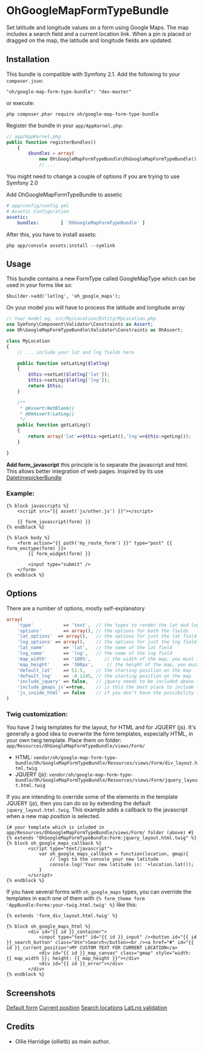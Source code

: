 OhGoogleMapFormTypeBundle
=========================

Set latitude and longitude values on a form using Google Maps. The map includes a search field and a current location link. When a pin is placed or dragged on the map, the latitude and longitude fields are updated.

Installation
------------

This bundle is compatible with Symfony 2.1. Add the following to your `composer.json`:

    "oh/google-map-form-type-bundle": "dev-master"

or execute: 

    php composer.phar require oh/google-map-form-type-bundle

Register the bundle in your `app/AppKernel.php`:

```php
// app/AppKernel.php
public function registerBundles()
    {
        $bundles = array(
            new Oh\GoogleMapFormTypeBundle\OhGoogleMapFormTypeBundle(),
            // ...
```

You might need to change a couple of options if you are trying to use Symfony 2.0

Add OhGoogleMapFormTypeBundle to assetic
```yaml
# app/config/config.yml
# Assetic Configuration
assetic:
    bundles:        [ 'OhGoogleMapFormTypeBundle' ]
```
After this, you have to install assets:

    php app/console assets:install --symlink

Usage
-------

This bundle contains a new FormType called GoogleMapType which can be used in your forms like so:

    $builder->add('latlng', 'oh_google_maps');

On your model you will have to process the latitude and longitude array
``` php
// Your model eg, src/My/Location/Entity/MyLocation.php
use Symfony\Component\Validator\Constraints as Assert;
use Oh\GoogleMapFormTypeBundle\Validator\Constraints as OhAssert;

class MyLocation
{
    // ... include your lat and lng fields here

    public function setLatLng($latlng)
    {
        $this->setLat($latlng['lat']);
        $this->setLng($latlng['lng']);
        return $this;
    }

    /**
     * @Assert\NotBlank()
     * @OhAssert\LatLng()
     */
    public function getLatLng()
    {
        return array('lat'=>$this->getLat(),'lng'=>$this->getLng());
    }

}
```

**Add form_javascript** this principle is to separate the javascript and html. This allows better integration of web pages. Inspired by its use [DatetimepickerBundle](https://github.com/stephanecollot/DatetimepickerBundle)

### Example:

``` twig
{% block javascripts %}
    <script src="{{ asset('js/other.js') }}"></script>
    
    {{ form_javascript(form) }}
{% endblock %}

{% block body %}
    <form action="{{ path('my_route_form') }}" type="post" {{ form_enctype(form) }}>
        {{ form_widget(form) }}

        <input type="submit" />
    </form>
{% endblock %}
```

Options
-------

There are a number of options, mostly self-explanatory

``` php
array(
	'type'           => 'text',  // the types to render the lat and lng fields as
	'options'        => array(), // the options for both the fields
	'lat_options'  => array(),   // the options for just the lat field
	'lng_options' => array(),    // the options for just the lng field
	'lat_name'       => 'lat',   // the name of the lat field
	'lng_name'       => 'lng',   // the name of the lng field
	'map_width'      => '100%',     // the width of the map, you must include units (ie, px or %)
	'map_height'     => '300px',     // the height of the map, you must include units (ie, px or %)
	'default_lat'    => 51.5,    // the starting position on the map
	'default_lng'    => -0.1245, // the starting position on the map
	'include_jquery' => false,   // jquery needs to be included above the field (ie not at the bottom of the page)
	'include_gmaps_js'=>true,    // is this the best place to include the google maps javascript?
	'js_inside_html' => false    // if you don't have the possibility to include form_javascript(), ie, in Sonata Admin Class, set true this option
)
```
	
### Twig customization:
You have 2 twig templates for the layout, for HTML and for JQUERY (js). It's generally a good idea to overwrite the form templates, especially HTML, in your own twig template. Place them on folder: `app/Resources/OhGoogleMapFormTypeBundle/views/Form/`

 - HTML: `vendor/oh/google-map-form-type-bundle/Oh/GoogleMapFormTypeBundle/Resources/views/Form/div_layout.html.twig`
 - JQUERY (js): `vendor/oh/google-map-form-type-bundle/Oh/GoogleMapFormTypeBundle/Resources/views/Form/jquery_layout.html.twig`

If you are intending to override some of the elements in the template JQUERY (js), then you can do so by extending the default `jquery_layout.html.twig`. This example adds a callback to the javascript when a new map position is selected.

``` twig
{# your template which is inluded in app/Resources/OhGoogleMapFormTypeBundle/views/Form/ folder (above) #}
{% extends "OhGoogleMapFormTypeBundle:Form:jquery_layout.html.twig" %}
{% block oh_google_maps_callback %}
		<script type="text/javascript">
			var oh_google_maps_callback = function(location, gmap){
                // logs to the console your new latitude
				console.log('Your new latitude is: '+location.lat());
			}
		</script>	
{% endblock %}
```

If you have several forms with `oh_google_maps` types, you can override the templates in each one of them with `{% form_theme form 'AppBundle:Forms:your-twig.html.twig' %}` like this:

``` twig
{% extends 'form_div_layout.html.twig' %}

{% block oh_google_maps_html %} 
        <div id="{{ id }}_container">
            <input type="text" id="{{ id }}_input" /><button id="{{ id }}_search_button" class="btn">Search</button><br /><a href="#" id="{{ id }}_current_position">MY CUSTOM TEXT FOR CURRENT LOCATION</a>
            <div id="{{ id }}_map_canvas" class="gmap" style="width: {{ map_width }}; height: {{ map_height }}"></div>
            <div id="{{ id }}_error"></div>
        </div>
{% endblock %}
```


Screenshots
-------

[Default form](https://www.dropbox.com/s/pvoihkkq74imnk3/location-form-1.png)
[Current position](https://www.dropbox.com/s/uhf7fk3mx35j137/location-form-current.png)
[Search locations](https://www.dropbox.com/s/qdft149ggyfil0p/location-form-search.png)
[LatLng validation](https://www.dropbox.com/s/k0xqku5q2gv2nlo/location-form-validation.png)

Credits
-------

* Ollie Harridge (ollietb) as main author.
